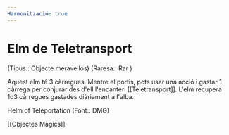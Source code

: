 ```yaml
---
Harmonització: true
---
```

# Elm de Teletransport

(Tipus:: Objecte meravellós) (Raresa:: Rar )

Aquest elm té 3 càrregues. Mentre el portis, pots usar una acció i gastar 1 càrrega per conjurar des d'ell l'encanteri [[Teletransport]]. L'elm recupera 1d3 càrregues gastades diàriament a l'alba.

Helm of Teleportation (Font:: DMG)

[[Objectes Màgics]]